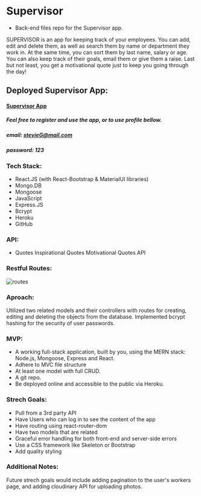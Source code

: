 # Supervisor

- Back-end files repo for the Supervisor app.

SUPERVISOR is an app for keeping track of your employees. You can add, edit and delete them, as well as search them by name or department they work in. At the same time, you can sort them by last name, salary or age. You can also keep track of their goals, email them or give them a raise. Last but not least, you get a motivational quote just to keep you going through the day!

## Deployed Supervisor App:

#### [Supervisor App](https://supervisor-app.herokuapp.com/home)

##### Feel free to register and use the app, or to use profile bellow.

##### email: stevieG@mail.com

##### password: 123

### Tech Stack:

- React.JS (with React-Bootstrap & MaterialUI libraries)
- Mongo.DB
- Mongoose
- JavaScript
- Express.JS
- Bcrypt
- Heroku
- GitHub

### API:

- Quotes Inspirational Quotes Motivational Quotes API

### Restful Routes:

![routes](https://i.imgur.com/wH7GFw8.png?1 "restful routes")

### Aproach:

Utilized two related models and their controllers with routes for creating, editing and deleting the objects from the database. Implemented bcrypt hashing for the security of user passwords.

### MVP:

- A working full-stack application, built by you, using the MERN stack: Node.js, Mongoose, Express and React.
- Adhere to MVC file structure
- At least one model with full CRUD.
- A git repo.
- Be deployed online and accessible to the public via Heroku.

### Strech Goals:

- Pull from a 3rd party API
- Have Users who can log in to see the content of the app
- Have routing using react-router-dom
- Have two models that are related
- Graceful error handling for both front-end and server-side errors
- Use a CSS framework like Skeleton or Bootstrap
- Add quality styling

### Additional Notes:

Future strech goals would include adding pagination to the user's workers page, and adding cloudinary API for uploading photos.
